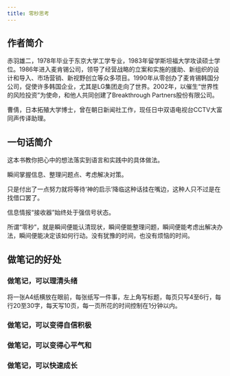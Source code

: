 ```yaml
---
title: 零秒思考
---
```

## 作者简介

赤羽雄二，1978年毕业于东京大学工学专业，1983年留学斯坦福大学攻读硕士学位。1986年进入麦肯锡公司，领导了经营战略的立案和实施的援助、新组织的设计和导入、市场营销、新视野创立等众多项目。1990年从零创办了麦肯锡韩国分公司，促使许多韩国企业，尤其是LG集团走向了世界。2002年，以催生“世界性的风险投资”为使命，和他人共同创建了Breakthrough Partners股份有限公司。

曹倩，日本拓殖大学博士，曾在朝日新闻社工作，现任日中双语电视台CCTV大富同声传译助理。

## 一句话简介

<p class="tip">
这本书教你把心中的想法落实到语言和实践中的具体做法。
</p>

瞬间掌握信息、整理问题点、考虑解决对策。

只是付出了一点努力就将等待‘神的启示’降临这种话挂在嘴边，这种人只不过是在找借口罢了。

信息情报“接收器”始终处于强信号状态。


所谓“零秒”，就是瞬间便能认清现状，瞬间便能整理问题，瞬间便能考虑出解决办法，瞬间便能决定该如何行动。没有犹豫的时间，也没有烦恼的时间。

## 做笔记的好处

### 做笔记，可以理清头绪
将一张A4纸横放在眼前，每张纸写一件事，左上角写标题，每页只写4至6行，每行20至30字，每天写10页，每一页所花的时间控制在1分钟以内。

### 做笔记，可以变得自信积极

### 做笔记，可以变得心平气和

### 做笔记，可以快速成长





















